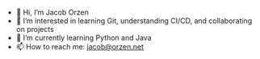 - 👋 Hi, I’m Jacob Orzen
- 👀 I’m interested in learning Git, understanding CI/CD, and collaborating on projects
- 🌱 I’m currently learning Python and Java
- 📫 How to reach me: jacob@orzen.net

<!---
JacobOrzen/JacobOrzen is a ✨ special ✨ repository because its `README.md` (this file) appears on your GitHub profile.
You can click the Preview link to take a look at your changes.
--->
